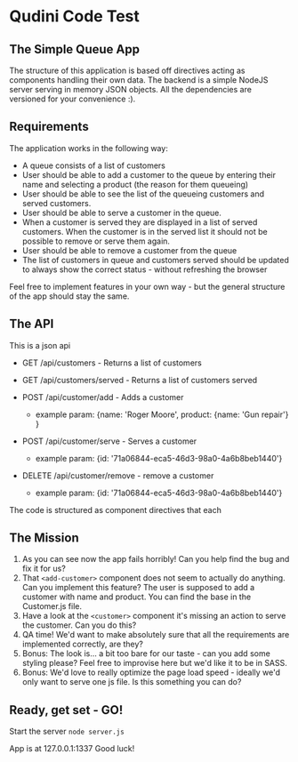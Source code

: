 # Qudini Code Test

## The Simple Queue App
The structure of this application is based off directives acting as components handling their own data. The backend is a simple
NodeJS server serving in memory JSON objects. All the dependencies are versioned for your convenience :).

## Requirements
The application works in the following way:
- A queue consists of a list of customers
- User should be able to add a customer to the queue by entering their name and selecting a product (the reason for them queueing)
- User should be able to see the list of the queueing customers and served customers.
- User should be able to serve a customer in the queue.
- When a customer is served they are displayed in a list of served customers. When the customer is in the served list it should not
  be possible to remove or serve them again.
- User should be able to remove a customer from the queue
- The list of customers in queue and customers served should be updated to always show the correct status - without refreshing the browser

Feel free to implement features in your own way - but the general structure of the app should stay the same.

## The API
This is a json api

 - GET /api/customers - Returns a list of customers
 - GET /api/customers/served - Returns a list of customers served
 - POST /api/customer/add - Adds a customer
    - example param: {name: 'Roger Moore', product: {name: 'Gun repair'} }

 - POST /api/customer/serve - Serves a customer
    - example param: {id: '71a06844-eca5-46d3-98a0-4a6b8beb1440'}

 - DELETE /api/customer/remove - remove a customer
    - example param: {id: '71a06844-eca5-46d3-98a0-4a6b8beb1440'}

The code is structured as component directives that each

## The Mission
1. As you can see now the app fails horribly! Can you help find the bug and fix it for us?
2. That ```<add-customer>``` component does not seem to actually do anything. Can you implement this feature? The user is supposed to add a customer with name and product. You can find the base in the Customer.js file.
3. Have a look at the ```<customer>``` component it's missing an action to serve the customer. Can you do this?
4. QA time! We'd want to make absolutely sure that all the requirements are implemented correctly, are they?
5. Bonus: The look is... a bit too bare for our taste - can you add some styling please? Feel free to improvise here but we'd like it to be in SASS.
6. Bonus: We'd love to really optimize the page load speed - ideally we'd only want to serve one js file. Is this something you can do?

## Ready, get set - GO!
Start the server
``` node server.js ```

App is at 127.0.0.1:1337
Good luck!
